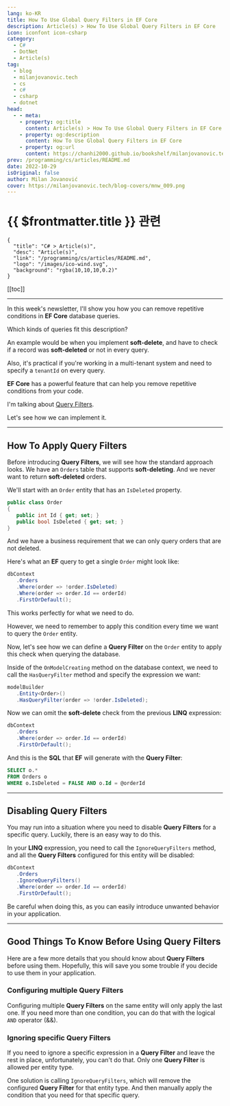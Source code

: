 ```yaml
---
lang: ko-KR
title: How To Use Global Query Filters in EF Core
description: Article(s) > How To Use Global Query Filters in EF Core
icon: iconfont icon-csharp
category: 
  - C#
  - DotNet
  - Article(s)
tag: 
  - blog
  - milanjovanovic.tech
  - cs
  - c#
  - csharp
  - dotnet
head:
  - - meta:
    - property: og:title
      content: Article(s) > How To Use Global Query Filters in EF Core
    - property: og:description
      content: How To Use Global Query Filters in EF Core
    - property: og:url
      content: https://chanhi2000.github.io/bookshelf/milanjovanovic.tech/how-to-use-global-query-filters-in-ef-core.html
prev: /programming/cs/articles/README.md
date: 2022-10-29
isOriginal: false
author: Milan Jovanović
cover: https://milanjovanovic.tech/blog-covers/mnw_009.png
---
```


# {{ $frontmatter.title }} 관련

```component VPCard
{
  "title": "C# > Article(s)",
  "desc": "Article(s)",
  "link": "/programming/cs/articles/README.md",
  "logo": "/images/ico-wind.svg",
  "background": "rgba(10,10,10,0.2)"
}
```

[[toc]]

---

<SiteInfo
  name="How To Use Global Query Filters in EF Core"
  desc="In this week's newsletter, I'll show you how you can remove repetitive conditions in EF Core database queries. An example would be when you implement soft-delete, and have to check if a record was soft-deleted or not in every query. Also, it is practical if you're working in a multi-tenant system and need to specify a tenantId on every query. EF Core has a powerful feature called Query Filters that can help you remove repetitive conditions from your code."
  url="https://milanjovanovic.tech/blog/how-to-use-global-query-filters-in-ef-core/"
  logo="https://milanjovanovic.tech/profile_favicon.png"
  preview="https://milanjovanovic.tech/blog-covers/mnw_009.png"/>

In this week's newsletter, I'll show you how you can remove repetitive conditions in **EF Core** database queries.

Which kinds of queries fit this description?

An example would be when you implement **soft-delete**, and have to check if a record was **soft-deleted** or not in every query.

Also, it's practical if you're working in a multi-tenant system and need to specify a `tenantId` on every query.

**EF Core** has a powerful feature that can help you remove repetitive conditions from your code.

I'm talking about [<FontIcon icon="fa-brands fa-microsoft"/>Query Filters](https://learn.microsoft.com/en-us/ef/core/querying/filters).

Let's see how we can implement it.

---

## How To Apply Query Filters

Before introducing **Query Filters**, we will see how the standard approach looks. We have an `Orders` table that supports **soft-deleting**. And we never want to return **soft-deleted** orders.

We'll start with an `Order` entity that has an `IsDeleted` property.

```cs
public class Order
{
   public int Id { get; set; }
   public bool IsDeleted { get; set; }
}
```

And we have a business requirement that we can only query orders that are not deleted.

Here's what an **EF** query to get a single `Order` might look like:

```cs
dbContext
   .Orders
   .Where(order => !order.IsDeleted)
   .Where(order => order.Id == orderId)
   .FirstOrDefault();
```

This works perfectly for what we need to do.

However, we need to remember to apply this condition every time we want to query the `Order` entity.

Now, let's see how we can define a **Query Filter** on the `Order` entity to apply this check when querying the database.

Inside of the `OnModelCreating` method on the database context, we need to call the `HasQueryFilter` method and specify the expression we want:

```cs
modelBuilder
   .Entity<Order>()
   .HasQueryFilter(order => !order.IsDeleted);
```

Now we can omit the **soft-delete** check from the previous **LINQ** expression:

```cs
dbContext
   .Orders
   .Where(order => order.Id == orderId)
   .FirstOrDefault();
```

And this is the **SQL** that **EF** will generate with the **Query Filter**:

```sql
SELECT o.*
FROM Orders o
WHERE o.IsDeleted = FALSE AND o.Id = @orderId
```

---

## Disabling Query Filters

You may run into a situation where you need to disable **Query Filters** for a specific query. Luckily, there is an easy way to do this.

In your **LINQ** expression, you need to call the `IgnoreQueryFilters` method, and all the **Query Filters** configured for this entity will be disabled:

```cs
dbContext
   .Orders
   .IgnoreQueryFilters()
   .Where(order => order.Id == orderId)
   .FirstOrDefault();
```

Be careful when doing this, as you can easily introduce unwanted behavior in your application.

---

## Good Things To Know Before Using Query Filters

Here are a few more details that you should know about **Query Filters** before using them. Hopefully, this will save you some trouble if you decide to use them in your application.

### Configuring multiple Query Filters

Configuring multiple **Query Filters** on the same entity will only apply the last one. If you need more than one condition, you can do that with the logical `AND` operator (&&).

### Ignoring specific Query Filters

If you need to ignore a specific expression in a **Query Filter** and leave the rest in place,
unfortunately, you can't do that. Only one **Query Filter** is allowed per entity type.

One solution is calling `IgnoreQueryFilters`, which will remove the configured **Query Filter**
for that entity type. And then manually apply the condition that you need for that specific query.

